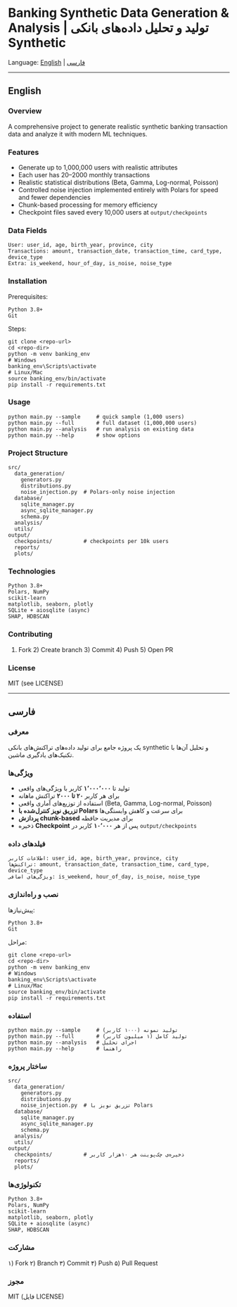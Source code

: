 # Banking Synthetic Data Generation & Analysis | تولید و تحلیل داده‌های بانکی Synthetic

Language: [English](#english) | [فارسی](#فارسی)

---

## English

### Overview
A comprehensive project to generate realistic synthetic banking transaction data and analyze it with modern ML techniques.

### Features
- Generate up to 1,000,000 users with realistic attributes
- Each user has 20–2000 monthly transactions
- Realistic statistical distributions (Beta, Gamma, Log-normal, Poisson)
- Controlled noise injection implemented entirely with Polars for speed and fewer dependencies
- Chunk-based processing for memory efficiency
- Checkpoint files saved every 10,000 users at `output/checkpoints`

### Data Fields
```
User: user_id, age, birth_year, province, city
Transactions: amount, transaction_date, transaction_time, card_type, device_type
Extra: is_weekend, hour_of_day, is_noise, noise_type
```

### Installation
Prerequisites:
```
Python 3.8+
Git
```

Steps:
```
git clone <repo-url>
cd <repo-dir>
python -m venv banking_env
# Windows
banking_env\Scripts\activate
# Linux/Mac
source banking_env/bin/activate
pip install -r requirements.txt
```

### Usage
```
python main.py --sample     # quick sample (1,000 users)
python main.py --full       # full dataset (1,000,000 users)
python main.py --analysis   # run analysis on existing data
python main.py --help       # show options
```

### Project Structure
```
src/
  data_generation/
    generators.py
    distributions.py
    noise_injection.py  # Polars-only noise injection
  database/
    sqlite_manager.py
    async_sqlite_manager.py
    schema.py
  analysis/
  utils/
output/
  checkpoints/          # checkpoints per 10k users
  reports/
  plots/
```

### Technologies
```
Python 3.8+
Polars, NumPy
scikit-learn
matplotlib, seaborn, plotly
SQLite + aiosqlite (async)
SHAP, HDBSCAN
```

### Contributing
1) Fork 2) Create branch 3) Commit 4) Push 5) Open PR

### License
MIT (see LICENSE)

---

## فارسی

### معرفی
یک پروژه جامع برای تولید داده‌های تراکنش‌های بانکی synthetic و تحلیل آن‌ها با تکنیک‌های یادگیری ماشین.

### ویژگی‌ها
- تولید تا **۱٬۰۰۰٬۰۰۰** کاربر با ویژگی‌های واقعی
- برای هر کاربر **۲۰ تا ۲۰۰۰** تراکنش ماهانه
- استفاده از توزیع‌های آماری واقعی (Beta, Gamma, Log-normal, Poisson)
- **تزریق نویز کنترل‌شده با Polars** برای سرعت و کاهش وابستگی‌ها
- **پردازش chunk-based** برای مدیریت حافظه
- ذخیره **Checkpoint** پس از هر **۱۰٬۰۰۰** کاربر در `output/checkpoints`

### فیلدهای داده
```
اطلاعات کاربر: user_id, age, birth_year, province, city
تراکنش‌ها: amount, transaction_date, transaction_time, card_type, device_type
ویژگی‌های اضافی: is_weekend, hour_of_day, is_noise, noise_type
```

### نصب و راه‌اندازی
پیش‌نیازها:
```
Python 3.8+
Git
```
مراحل:
```
git clone <repo-url>
cd <repo-dir>
python -m venv banking_env
# Windows
banking_env\Scripts\activate
# Linux/Mac
source banking_env/bin/activate
pip install -r requirements.txt
```

### استفاده
```
python main.py --sample     # تولید نمونه (۱۰۰۰ کاربر)
python main.py --full       # تولید کامل (۱ میلیون کاربر)
python main.py --analysis   # اجرای تحلیل
python main.py --help       # راهنما
```

### ساختار پروژه
```
src/
  data_generation/
    generators.py
    distributions.py
    noise_injection.py  # تزریق نویز با Polars
  database/
    sqlite_manager.py
    async_sqlite_manager.py
    schema.py
  analysis/
  utils/
output/
  checkpoints/          # ذخیره‌ی چک‌پوینت هر ۱۰هزار کاربر
  reports/
  plots/
```

### تکنولوژی‌ها
```
Python 3.8+
Polars, NumPy
scikit-learn
matplotlib, seaborn, plotly
SQLite + aiosqlite (async)
SHAP, HDBSCAN
```

### مشارکت
۱) Fork ۲) Branch ۳) Commit ۴) Push ۵) Pull Request

### مجوز
MIT (فایل LICENSE)